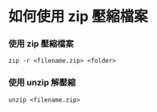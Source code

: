 # 如何使用 zip 壓縮檔案

### 使用 zip 壓縮檔案
```
zip -r <filename.zip> <folder>
```

### 使用 unzip 解壓縮
```
unzip <filename.zip>
```
